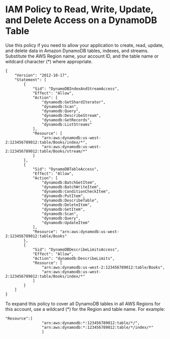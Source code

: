 # IAM Policy to Read, Write, Update, and Delete Access on a DynamoDB Table<a name="iam-policy-example-data-crud"></a>

Use this policy if you need to allow your application to create, read, update, and delete data in Amazon DynamoDB tables, indexes, and streams\. Substitute the AWS Region name, your account ID, and the table name or wildcard character \(\*\) where appropriate\.

```
{
    "Version": "2012-10-17",
    "Statement": [
        {
            "Sid": "DynamoDBIndexAndStreamAccess",
            "Effect": "Allow",
            "Action": [
                "dynamodb:GetShardIterator",
                "dynamodb:Scan",
                "dynamodb:Query",
                "dynamodb:DescribeStream",
                "dynamodb:GetRecords",
                "dynamodb:ListStreams"
            ],
            "Resource": [
                "arn:aws:dynamodb:us-west-2:123456789012:table/Books/index/*",
                "arn:aws:dynamodb:us-west-2:123456789012:table/Books/stream/*"
            ]
        },
        {
            "Sid": "DynamoDBTableAccess",
            "Effect": "Allow",
            "Action": [
                "dynamodb:BatchGetItem",
                "dynamodb:BatchWriteItem",
                "dynamodb:ConditionCheckItem",
                "dynamodb:PutItem",
                "dynamodb:DescribeTable",
                "dynamodb:DeleteItem",
                "dynamodb:GetItem",
                "dynamodb:Scan",
                "dynamodb:Query",
                "dynamodb:UpdateItem"
            ],
            "Resource": "arn:aws:dynamodb:us-west-2:123456789012:table/Books"
        },
        {
            "Sid": "DynamoDBDescribeLimitsAccess",
            "Effect": "Allow",
            "Action": "dynamodb:DescribeLimits",
            "Resource": [
                "arn:aws:dynamodb:us-west-2:123456789012:table/Books",
                "arn:aws:dynamodb:us-west-2:123456789012:table/Books/index/*"
            ]
        }
    ]
}
```

To expand this policy to cover all DynamoDB tables in all AWS Regions for this account, use a wildcard \(\*\) for the Region and table name\. For example:

```
"Resource":[
                "arn:aws:dynamodb:*:123456789012:table/*/",
                "arn:aws:dynamodb:*:123456789012:table/*/index/*"
                ]
```